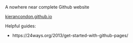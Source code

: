 A nowhere near complete Github website

<a href="http://kierancondon.github.io">kierancondon.github.io</a>

Helpful guides:
<ul>
  <li>https://24ways.org/2013/get-started-with-github-pages/</li>
</ul>
